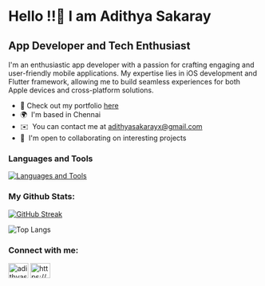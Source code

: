 Hello !!👋 I am Adithya Sakaray
====================================

App Developer and Tech Enthusiast
-------------------------------------

I'm an enthusiastic app developer with a passion for crafting engaging and user-friendly mobile applications. My expertise lies in iOS development and Flutter framework, allowing me to build seamless experiences for both Apple devices and cross-platform solutions.


* 🧳  Check out my portfolio [here](https://adithya-profile.vercel.app/)
* 🌍  I'm based in Chennai
* ✉️  You can contact me at [adithyasakarayx@gmail.com](mailto:adithyasakarayx@gmail.com)
* 🤝  I'm open to collaborating on interesting projects


<h3>Languages and Tools</h3>

[![Languages and Tools](https://skillicons.dev/icons?i=androidstudio,flutter,swift,c,cpp,css,bootstrap,dart,py,flask,r,firebase,supabase,mongodb,sqlite,git,html,java,linux,matlab,mysql,raspberrypi,arduino,docker,figma,gcp,github,pytorch)](https://skillicons.dev)

<h3>My Github Stats:</h3>

[![GitHub Streak](https://streak-stats.demolab.com?user=Adithya-Sakaray&theme=github-dark&border_radius=4.5)](https://git.io/streak-stats)
<br/>
<!--
![My GitHub stats](https://github-readme-stats.vercel.app/api?username=Adithya-Sakaray&show_icons=true&theme=github_dark)
-->

![Top Langs](https://github-readme-stats.vercel.app/api/top-langs/?username=Adithya-Sakaray&theme=github_dark&layout=donut&hide=jupyter+notebook,CSS,CMake,SCSS)



<h3 align="left">Connect with me:</h3>
<p align="left">
<a href="https://twitter.com/adithyasakaray" target="blank"><img align="center" src="https://raw.githubusercontent.com/rahuldkjain/github-profile-readme-generator/master/src/images/icons/Social/twitter.svg" alt="adithyasakaray" height="30" width="40" /></a>
<a href="https://linkedin.com/in/https://www.linkedin.com/in/adithya-sakaray-077291251/" target="blank"><img align="center" src="https://raw.githubusercontent.com/rahuldkjain/github-profile-readme-generator/master/src/images/icons/Social/linked-in-alt.svg" alt="https://www.linkedin.com/in/adithya-sakaray-077291251/" height="30" width="40" /></a>
</p>

<!--
**Adithya-Sakaray/Adithya-Sakaray** is a ✨ _special_ ✨ repository because its `README.md` (this file) appears on your GitHub profile.

Here are some ideas to get you started:

- 🔭 I’m currently working on ...
- 🌱 I’m currently learning ...
- 👯 I’m looking to collaborate on ...
- 🤔 I’m looking for help with ...
- 💬 Ask me about ...
- 📫 How to reach me: ...
- 😄 Pronouns: ...
- ⚡ Fun fact: ...
-->
